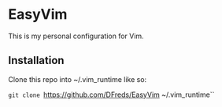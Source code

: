 # EasyVim

This is my personal configuration for Vim.

## Installation

Clone this repo into ~/.vim_runtime like so:

``git clone ``https://github.com/DFreds/EasyVim ~/.vim_runtime``
